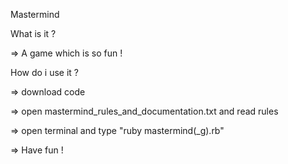 Mastermind


What is it ?


=> A game which is so fun !


How do i use it ?


=> download code


=> open mastermind_rules_and_documentation.txt and read rules


=> open terminal and type "ruby mastermind(_g).rb"


=> Have fun !
